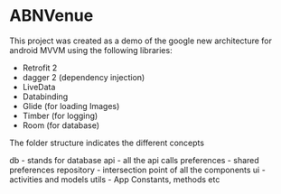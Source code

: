 # ABNVenue

This project was created as a demo of the google new architecture for android MVVM using the following libraries:
 - Retrofit 2
 - dagger 2 (dependency injection)
 - LiveData
 - Databinding
 - Glide (for loading Images)
 - Timber (for logging)
 - Room (for database)
 
 The folder structure indicates the different concepts
 
 db - stands for database
 api - all the api calls 
 preferences - shared preferences
 repository - intersection point of all the components
 ui - activities and models
 utils - App Constants, methods etc
 

 
 
 
